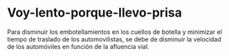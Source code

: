# Voy-lento-porque-llevo-prisa
Para disminuir los embotellamientos en los cuellos de botella y minimizar el tiempo de traslado de los automovilistas, se debe de disminuir la velocidad de los automóviles en función de la afluencia vial. 
